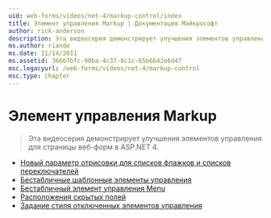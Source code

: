 ```yaml
---
uid: web-forms/videos/net-4/markup-control/index
title: Элемент управления Markup | Документация Майкрософт
author: rick-anderson
description: Эта видеосерия демонстрирует улучшения элементов управления для страницы веб-форм в ASP.NET 4.
ms.author: riande
ms.date: 11/14/2011
ms.assetid: 36667bfc-90ba-4c37-8c1c-65b6642e6d47
msc.legacyurl: /web-forms/videos/net-4/markup-control
msc.type: chapter
---
```

<a name="markup-control"></a>Элемент управления Markup
====================
> Эта видеосерия демонстрирует улучшения элементов управления для страницы веб-форм в ASP.NET 4.


- [Новый параметр отрисовки для списков флажков и списков переключателей](aspnet-4-quick-hit-new-rendering-option-for-check-box-lists-and-radio-button-lists.md)
- [Бестабличные шаблонные элементы управления](aspnet-4-quick-hit-table-free-templated-controls.md)
- [Бестабличный элемент управления Menu](aspnet-4-quick-hit-tableless-menu-control.md)
- [Расположения скрытых полей](aspnet-4-quick-hit-hidden-field-divs.md)
- [Задание стиля отключенных элементов управления](aspnet-4-quick-hit-disabled-control-styling.md)
